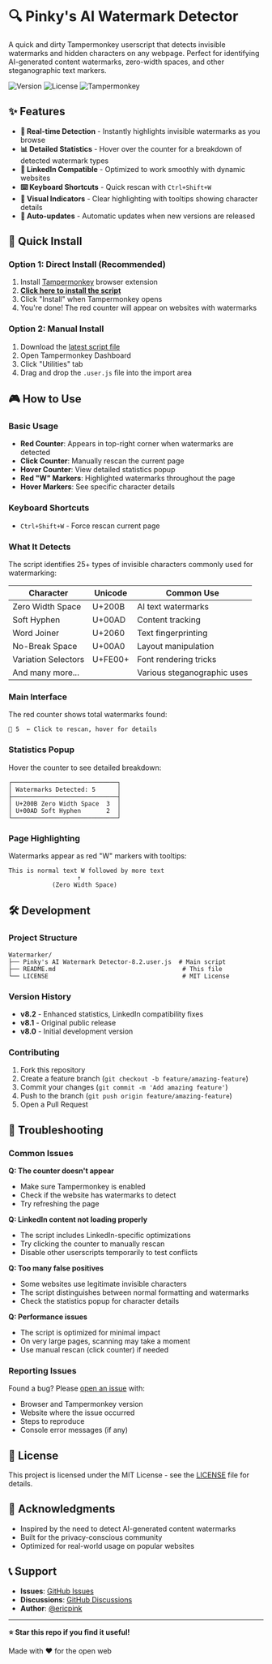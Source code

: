 # 🔍 Pinky's AI Watermark Detector

A quick and dirty Tampermonkey userscript that detects invisible watermarks and hidden characters on any webpage. Perfect for identifying AI-generated content watermarks, zero-width spaces, and other steganographic text markers.

![Version](https://img.shields.io/badge/version-8.2-blue)
![License](https://img.shields.io/badge/license-MIT-green)
![Tampermonkey](https://img.shields.io/badge/Tampermonkey-Compatible-orange)

## ✨ Features

- **🎯 Real-time Detection** - Instantly highlights invisible watermarks as you browse
- **📊 Detailed Statistics** - Hover over the counter for a breakdown of detected watermark types
- **🔧 LinkedIn Compatible** - Optimized to work smoothly with dynamic websites
- **⌨️ Keyboard Shortcuts** - Quick rescan with `Ctrl+Shift+W`
- **🎨 Visual Indicators** - Clear highlighting with tooltips showing character details
- **🔄 Auto-updates** - Automatic updates when new versions are released

## 🚀 Quick Install

### Option 1: Direct Install (Recommended)
1. Install [Tampermonkey](https://www.tampermonkey.net/) browser extension
2. **[Click here to install the script](https://github.com/misterpinks/Watermarker/raw/refs/heads/main/Pinky's%20AI%20Watermark%20Detector-8.1.user.js)**
3. Click "Install" when Tampermonkey opens
4. You're done! The red counter will appear on websites with watermarks

### Option 2: Manual Install
1. Download the [latest script file](https://github.com/misterpinks/Watermarker/raw/refs/heads/main/Pinky's%20AI%20Watermark%20Detector-8.1.user.js)
2. Open Tampermonkey Dashboard
3. Click "Utilities" tab
4. Drag and drop the `.user.js` file into the import area

## 🎮 How to Use

### Basic Usage
- **Red Counter**: Appears in top-right corner when watermarks are detected
- **Click Counter**: Manually rescan the current page
- **Hover Counter**: View detailed statistics popup
- **Red "W" Markers**: Highlighted watermarks throughout the page
- **Hover Markers**: See specific character details

### Keyboard Shortcuts
- `Ctrl+Shift+W` - Force rescan current page

### What It Detects
The script identifies 25+ types of invisible characters commonly used for watermarking:

| Character | Unicode | Common Use |
|-----------|---------|------------|
| Zero Width Space | U+200B | AI text watermarks |
| Soft Hyphen | U+00AD | Content tracking |
| Word Joiner | U+2060 | Text fingerprinting |
| No-Break Space | U+00A0 | Layout manipulation |
| Variation Selectors | U+FE00+ | Font rendering tricks |
| And many more... | | Various steganographic uses |


### Main Interface
The red counter shows total watermarks found:
```
🔴 5  ← Click to rescan, hover for details
```

### Statistics Popup
Hover the counter to see detailed breakdown:
```
┌─────────────────────────────┐
│ Watermarks Detected: 5      │
├─────────────────────────────┤
│ U+200B Zero Width Space  3  │
│ U+00AD Soft Hyphen       2  │
└─────────────────────────────┘
```

### Page Highlighting
Watermarks appear as red "W" markers with tooltips:
```
This is normal text W followed by more text
                   ↑
            (Zero Width Space)
```

## 🛠️ Development

### Project Structure
```
Watermarker/
├── Pinky's AI Watermark Detector-8.2.user.js  # Main script
├── README.md                                   # This file
└── LICENSE                                     # MIT License
```

### Version History
- **v8.2** - Enhanced statistics, LinkedIn compatibility fixes
- **v8.1** - Original public release
- **v8.0** - Initial development version

### Contributing
1. Fork this repository
2. Create a feature branch (`git checkout -b feature/amazing-feature`)
3. Commit your changes (`git commit -m 'Add amazing feature'`)
4. Push to the branch (`git push origin feature/amazing-feature`)
5. Open a Pull Request

## 🐛 Troubleshooting

### Common Issues

**Q: The counter doesn't appear**
- Make sure Tampermonkey is enabled
- Check if the website has watermarks to detect
- Try refreshing the page

**Q: LinkedIn content not loading properly**
- The script includes LinkedIn-specific optimizations
- Try clicking the counter to manually rescan
- Disable other userscripts temporarily to test conflicts

**Q: Too many false positives**
- Some websites use legitimate invisible characters
- The script distinguishes between normal formatting and watermarks
- Check the statistics popup for character details

**Q: Performance issues**
- The script is optimized for minimal impact
- On very large pages, scanning may take a moment
- Use manual rescan (click counter) if needed

### Reporting Issues
Found a bug? Please [open an issue](https://github.com/misterpinks/Watermarker/issues) with:
- Browser and Tampermonkey version
- Website where the issue occurred
- Steps to reproduce
- Console error messages (if any)

## 📄 License

This project is licensed under the MIT License - see the [LICENSE](LICENSE) file for details.

## 🙏 Acknowledgments

- Inspired by the need to detect AI-generated content watermarks
- Built for the privacy-conscious community
- Optimized for real-world usage on popular websites

## 📞 Support

- **Issues**: [GitHub Issues](https://github.com/misterpinks/Watermarker/issues)
- **Discussions**: [GitHub Discussions](https://github.com/misterpinks/Watermarker/discussions)
- **Author**: [@ericpink](https://github.com/misterpinks)

---

**⭐ Star this repo if you find it useful!**

Made with ❤️ for the open web
